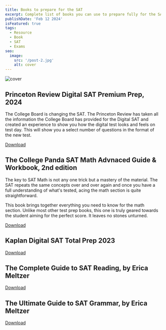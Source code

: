 ```yaml
---
title: Books to prepare for the SAT
excerpt: Complete list of books you can use to prepare fully for the SAT
publishDate: 'Feb 12 2024'
isFeatured: true
tags:
  - Resource
  - Book
  - SAT
  - Exams
seo:
  image:
    src: '/post-2.jpg'
    alt: cover
---
```


![cover](/post-2.jpg)

## Princeton Review Digital SAT Premium Prep, 2024

The College Board is changing the SAT. The Princeton Review has taken all the information the College Board has provided for the Digital SAT and created an experience to show you how the digital test looks and feels on test day. This will show you a select number of questions in the format of the new test.

[Download](https://assets.super.so/3eb1e50b-3997-4395-807b-5f599d5c28c9/files/78638b5f-3bf6-4b6e-8fb7-6391a7e1ea03.pdf)

## The College Panda SAT Math Advnaced Guide & Workbook, 2nd edition

The key to SAT Math is not any one trick but a mastery of the material. The SAT repeats the same concepts over and over again and once you have a full understanding of what's tested, acing the math section is quite straightforward.

This book brings together everything you need to know for the math section. Unlike most other test prep books, this one is truly geared towards the student aiming for the perfect score. It leaves no stones unturned.

[Download](https://assets.super.so/3eb1e50b-3997-4395-807b-5f599d5c28c9/files/81c32cc3-1623-4936-b2c5-57fbf2c939ae.pdf)

## Kaplan Digital SAT Total Prep 2023

[Download](https://assets.super.so/3eb1e50b-3997-4395-807b-5f599d5c28c9/files/168e845e-166d-4c72-99db-c501e32990e2.pdf)

## The Complete Guide to SAT Reading, by Erica Meltzer

[Download](https://drive.google.com/file/d/1JYoVRMq_ALEjFPTAgZQaOPuj0DeXrpdq/view)

## The Ultimate Guide to SAT Grammar, by Erica Meltzer

[Download](https://drive.google.com/file/d/1jPl2bKOqVCQEtLqbbF0lZT177-x_EA2H/view)
